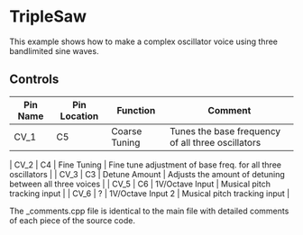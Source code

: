 # TripleSaw

This example shows how to make a complex oscillator voice using three bandlimited sine waves.

## Controls

| Pin Name | Pin Location | Function | Comment |
| --- | --- | --- | --- |
| CV_1 | C5 | Coarse Tuning | Tunes the base frequency of all three oscillators |

| CV_2 | C4 | Fine Tuning | Fine tune adjustment of base freq. for all three oscillators |
| CV_3 | C3 | Detune Amount | Adjusts the amount of detuning between all three voices |
| CV_5 | C6 | 1V/Octave Input | Musical pitch tracking input |
| CV_6 | ?  | 1V/Octave Input 2 | Musical pitch tracking input |


The _comments.cpp file is identical to the main file with detailed comments of each piece of the source code.
